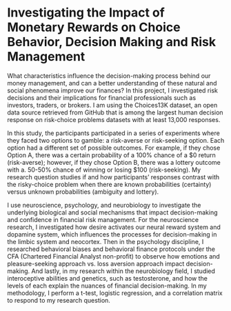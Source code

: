 # Investigating the Impact of Monetary Rewards on Choice Behavior, Decision Making and Risk Management

What characteristics influence the decision-making process behind our money management, and can a better understanding of these natural and social phenomena improve our finances? In this project, I investigated risk decisions and their implications for financial professionals such as investors, traders, or brokers. I am using the Choices13K dataset, an open data source retrieved from GitHub that is among the largest human decision response on risk-choice problems datasets with at least 13,000 responses. 

In this study, the participants participated in a series of experiments where they faced two options to gamble: a risk-averse or risk-seeking option. Each option had a different set of possible outcomes. For example, if they chose Option A, there was a certain probability of a 100% chance of a $0 return (risk-averse); however, if they chose Option B, there was a lottery outcome with a. 50-50% chance of winning or losing $100 (risk-seeking). My research question studies if and how participants’ responses contrast with the risky-choice problem when there are known probabilities (certainty) versus unknown probabilities (ambiguity and lottery).

I use neuroscience, psychology, and neurobiology to investigate the underlying biological and social mechanisms that impact decision-making and confidence in financial risk management. For the neuroscience research, I investigated how desire activates our neural reward system and dopamine system, which influences the processes for decision-making in the limbic system and neocortex. Then in the psychology discipline, I researched behavioral biases and behavioral finance protocols under the CFA (Chartered Financial Analyst non-profit) to observe how emotions and pleasure-seeking approach vs. loss aversion approach impact decision-making. And lastly, in my research within the neurobiology field, I studied interoceptive abilities and genetics, such as testosterone, and how the levels of each explain the nuances of financial decision-making. In my methodology, I perform a t-test, logistic regression, and a correlation matrix to respond to my research question.
